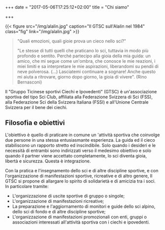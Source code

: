 +++
date = "2017-05-06T17:25:12+02:00"
title = "Chi siamo"

+++

{{< figure src="/img/alalin.jpg" caption="Il GTSC sull'Alalin nel 1984" class="fig" link="/img/alalin.jpg" >}}

> "Quali emozioni, quali gioie prova un cieco nello sci?"
>
> "Le stesse di tutti quelli che praticano lo sci, tuttavia in modo più profondo e sentito. Perché partecipo alla gioia della mia guida: un amico, che mi segue come un'ombra, che conosce le mie reazioni, i miei limiti e sa interpretare le mie aspirazioni, liberandomi su pendii di neve polverosa. (…) Lasciatemi continuare a sognare! Anche questo mi aiuta a ritrovare, giorno dopo giorno, la gioia di vivere". (Rino Bernasconi)

Il "Gruppo Ticinese sportivi Ciechi e Ipovedenti" (GTSC) è un'associazione sportiva del tipo Sci Club, affiliata alla Federazione Svizzera di Sci (FSS), alla Federazione Sci della Svizzera Italiana (FSSI) e all'Unione Centrale Svizzera per il bene dei ciechi.


Filosofia e obiettivi
----------------------

L'obiettivo è quello di praticare in comune un 'attività sportiva che coinvolge due persone in una stessa entusiasmante esperienza. La guida ed il cieco stabiliscono un rapporto stretto ed inscindibile. Solo quando i desideri e le necessità di entrambi sono indirizzati verso il medesimo obiettivo e solo quando il partner viene accettato completamente, lo sci diventa gioia, libertà e sicurezza. Questa è integrazione.

Con la pratica e l'insegnamento dello sci e di altre discipline sportive, e con l'organizzazione di manifestazioni sportive, ricreative e di altro genere, Il GTSC si propone di allargare lo spirito di solidarietà e di amicizia tra i soci. In particolare tramite:

- L'organizzazione di uscite sportive di gruppo o singole;
- L'organizzazione di manifestazioni ricreative;
- La preparazione e l'aggiornamento di monitori e guide dello sci alpino, dello sci di fondo e di altre discipline sportive;
- L'organizzazione di manifestazioni promozionali con enti, gruppi o associazioni interessati all'attività sportiva con i ciechi e ipovedenti.
